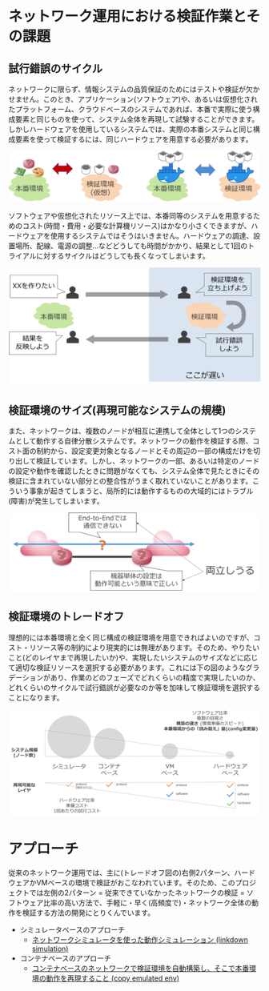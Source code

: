 # ネットワーク運用における検証作業とその課題

## 試行錯誤のサイクル

ネットワークに限らず、情報システムの品質保証のためにはテストや検証が欠かせません。このとき、アプリケーション(ソフトウェア)や、あるいは仮想化されたプラットフォーム、クラウドベースのシステムであれば、本番で実際に使う構成要素と同じものを使って、システム全体を再現して試験することができます。しかしハードウェアを使用しているシステムでは、実際の本番システムと同じ構成要素を使って検証するには、同じハードウェアを用意する必要があります。

![trial-cycle1](fig/trial_cycle1.png)

ソフトウェアや仮想化されたリソース上では、本番同等のシステムを用意するためのコスト(時間・費用・必要な計算機リソース)はかなり小さくできますが、ハードウェアを使用するシステムではそうはいきません。ハードウェアの調達、設置場所、配線、電源の調整…などどうしても時間がかかり、結果として1回のトライアルに対するサイクルはどうしても長くなってしまいます。

![trial-cycle2](fig/trial_cycle2.png)

## 検証環境のサイズ(再現可能なシステムの規模)

また、ネットワークは、複数のノードが相互に連携して全体として1つのシステムとして動作する自律分散システムです。ネットワークの動作を検証する際、コスト面の制約から、設定変更対象となるノードとその周辺の一部の構成だけを切り出して検証しています。しかし、ネットワークの一部、あるいは特定のノードの設定や動作を確認したときに問題がなくても、システム全体で見たときにその検証に含まれていない部分との整合性がうまく取れていないことがあります。こういう事象が起きてしまうと、局所的には動作するものの大域的にはトラブル(障害)が発生してしまいます。

![env size](fig/env_size.png)

## 検証環境のトレードオフ

理想的には本番環境と全く同じ構成の検証環境を用意できればよいのですが、コスト・リソース等の制約により現実的には無理があります。そのため、やりたいこと(どのレイヤまで再現したいか)や、実現したいシステムのサイズなどに応じて適切な検証リソースを選択する必要があります。これには下の図のようなグラデーションがあり、作業のどのフェーズでどれくらいの精度で実現したいのか、どれくらいのサイクルで試行錯誤が必要なのか等を加味して検証環境を選択することになります。

![tradeoff](fig/tradeoff.png)

# アプローチ

従来のネットワーク運用では、主に(トレードオフ図の)右側2パターン、ハードウェアかVMベースの環境で検証がおこなわれています。そのため、このプロジェクトでは左側の2パターン = 従来できていなかったネットワークの検証 = ソフトウェア比率の高い方法で、手軽に・早く(高頻度で)・ネットワーク全体の動作を検証する方法の開発にとりくんでいます。

- シミュレータベースのアプローチ
    - [ネットワークシミュレータを使った動作シミュレーション (linkdown simulation)](../demo/linkdown_simulation/README.md)
- コンテナベースのアプローチ
    - [コンテナベースのネットワークで検証環境を自動構築し、そこで本番環境の動作を再現すること (copy emulated env)](../demo/copy_to_emulated_env/README.md)
